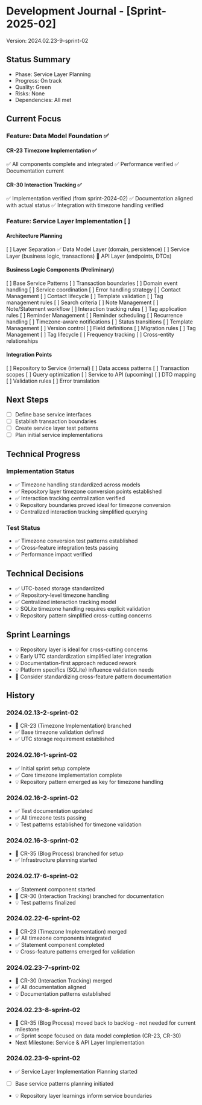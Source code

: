 # Development Journal - [Sprint-2025-02]
Version: 2024.02.23-9-sprint-02

## Status Summary
- Phase: Service Layer Planning
- Progress: On track
- Quality: Green
- Risks: None
- Dependencies: All met

## Current Focus
### Feature: Data Model Foundation ✅
#### CR-23 Timezone Implementation ✅
✅ All components complete and integrated
✅ Performance verified
✅ Documentation current

#### CR-30 Interaction Tracking ✅
✅ Implementation verified (from sprint-2024-02)
✅ Documentation aligned with actual status
✅ Integration with timezone handling verified

### Feature: Service Layer Implementation [ ]
#### Architecture Planning
[ ] Layer Separation
  ✅ Data Model Layer (domain, persistence)
  [ ] Service Layer (business logic, transactions)
  🔄 API Layer (endpoints, DTOs)

#### Business Logic Components (Preliminary)
[ ] Base Service Patterns
  [ ] Transaction boundaries
  [ ] Domain event handling
  [ ] Service coordination
  [ ] Error handling strategy
[ ] Contact Management
  [ ] Contact lifecycle
  [ ] Template validation
  [ ] Tag management rules
  [ ] Search criteria
[ ] Note Management
  [ ] Note/Statement workflow
  [ ] Interaction tracking rules
  [ ] Tag application rules
[ ] Reminder Management
  [ ] Reminder scheduling
  [ ] Recurrence handling
  [ ] Timezone-aware notifications
  [ ] Status transitions
[ ] Template Management
  [ ] Version control
  [ ] Field definitions
  [ ] Migration rules
[ ] Tag Management
  [ ] Tag lifecycle
  [ ] Frequency tracking
  [ ] Cross-entity relationships

#### Integration Points
[ ] Repository to Service (internal)
  [ ] Data access patterns
  [ ] Transaction scopes
  [ ] Query optimization
[ ] Service to API (upcoming)
  [ ] DTO mapping
  [ ] Validation rules
  [ ] Error translation

## Next Steps
- [ ] Define base service interfaces
- [ ] Establish transaction boundaries
- [ ] Create service layer test patterns
- [ ] Plan initial service implementations

## Technical Progress
### Implementation Status
- ✅ Timezone handling standardized across models
- ✅ Repository layer timezone conversion points established
- ✅ Interaction tracking centralization verified
- 💡 Repository boundaries proved ideal for timezone conversion
- 💡 Centralized interaction tracking simplified querying

### Test Status
- ✅ Timezone conversion test patterns established
- ✅ Cross-feature integration tests passing
- ✅ Performance impact verified

## Technical Decisions
- ✅ UTC-based storage standardized
- ✅ Repository-level timezone handling
- ✅ Centralized interaction tracking model
- 💡 SQLite timezone handling requires explicit validation
- 💡 Repository pattern simplified cross-cutting concerns

## Sprint Learnings
- 💡 Repository layer is ideal for cross-cutting concerns
- 💡 Early UTC standardization simplified later integration
- 💡 Documentation-first approach reduced rework
- 💡 Platform specifics (SQLite) influence validation needs
- 🔄 Consider standardizing cross-feature pattern documentation

## History
### 2024.02.13-2-sprint-02
- 🔵 CR-23 (Timezone Implementation) branched
- ✅ Base timezone validation defined
- ✅ UTC storage requirement established

### 2024.02.16-1-sprint-02
- ✅ Initial sprint setup complete
- ✅ Core timezone implementation complete
- 💡 Repository pattern emerged as key for timezone handling

### 2024.02.16-2-sprint-02
- ✅ Test documentation updated
- ✅ All timezone tests passing
- 💡 Test patterns established for timezone validation

### 2024.02.16-3-sprint-02
- 🔵 CR-35 (Blog Process) branched for setup
- ✅ Infrastructure planning started

### 2024.02.17-6-sprint-02
- ✅ Statement component started
- 🔵 CR-30 (Interaction Tracking) branched for documentation
- 💡 Test patterns finalized

### 2024.02.22-6-sprint-02
- 🔹 CR-23 (Timezone Implementation) merged
- ✅ All timezone components integrated
- ✅ Statement component completed
- 💡 Cross-feature patterns emerged for validation

### 2024.02.23-7-sprint-02
- 🔹 CR-30 (Interaction Tracking) merged
- ✅ All documentation aligned
- 💡 Documentation patterns established

### 2024.02.23-8-sprint-02
- 🔄 CR-35 (Blog Process) moved back to backlog - not needed for current milestone
- ✅ Sprint scope focused on data model completion (CR-23, CR-30)
- Next Milestone: Service & API Layer Implementation

### 2024.02.23-9-sprint-02
- ✅ Service Layer Implementation Planning started
- [ ] Base service patterns planning initiated
- 💡 Repository layer learnings inform service boundaries
